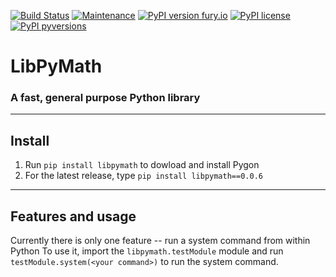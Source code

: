 [![Build Status](https://travis-ci.com/Pencilcaseman/LibPyMath.svg?branch=master)](https://travis-ci.com/Pencilcaseman/LibPyMath)
[![Maintenance](https://img.shields.io/badge/Maintained%3F-yes-green.svg)](https://github.com/Pencilcaseman/LibPyMath)
[![PyPI version fury.io](https://badge.fury.io/py/libpymath.svg)](https://pypi.python.org/pypi/libpymath/)
[![PyPI license](https://img.shields.io/pypi/l/libpymath.svg)](https://pypi.python.org/pypi/libpymath/)
[![PyPI pyversions](https://img.shields.io/pypi/pyversions/libpymath.svg)](https://pypi.python.org/pypi/libpymath/)

# LibPyMath
### A fast, general purpose Python library
---

## Install
1. Run ```pip install libpymath``` to dowload and install Pygon
2. For the latest release, type ```pip install libpymath==0.0.6```

---

## Features and usage
Currently there is only one feature -- run a system command from within Python
To use it, import the ```libpymath.testModule``` module and run ```testModule.system(<your command>)``` to run the system command.
